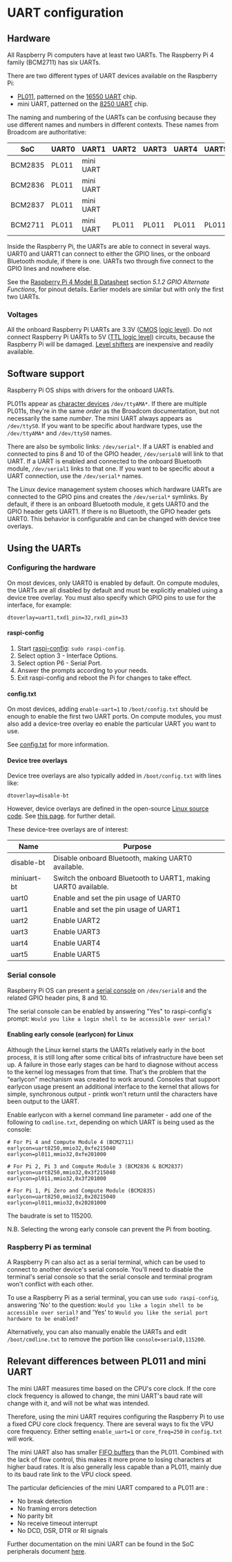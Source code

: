 # UART configuration

## Hardware

All Raspberry Pi computers have at least two UARTs. The Raspberry Pi 4 family (BCM2711) has six UARTs.

There are two different types of UART devices available on the Raspberry Pi:
* [PL011](http://infocenter.arm.com/help/index.jsp?topic=/com.arm.doc.ddi0183g/index.html), patterned on the [16550 UART](https://en.wikipedia.org/wiki/16550_UART) chip.
* mini UART, patterned on the [8250 UART](https://en.wikipedia.org/wiki/8250_UART) chip.

The naming and numbering of the UARTs can be confusing because they use different names and numbers in different contexts. These names from Broadcom are authoritative:

| SoC | UART0 | UART1 | UART2 | UART3 | UART4 | UART5 |
| --- | --- | --- | --- | --- | --- | --- |
| BCM2835 | PL011 | mini UART |
| BCM2836 | PL011 | mini UART |
| BCM2837 | PL011 | mini UART |
| BCM2711 | PL011 | mini UART | PL011 | PL011 | PL011 | PL011 |

Inside the Raspberry Pi, the UARTs are able to connect in several ways. UART0 and UART1 can connect to either the GPIO lines, or the onboard Bluetooth module, if there is one. UARTs two through five connect to the GPIO lines and nowhere else.

See the [Raspberry Pi 4 Model B Datasheet](https://www.raspberrypi.org/documentation/hardware/raspberrypi/bcm2711/rpi_DATA_2711_1p0_preliminary.pdf) section _5.1.2 GPIO Alternate Functions_, for pinout details. Earlier models are similar but with only the first two UARTs.

### Voltages

All the onboard Raspberry Pi UARTs are 3.3V ([CMOS](https://en.wikipedia.org/wiki/CMOS) [logic level](https://en.wikipedia.org/wiki/Logic_level)). Do not connect Raspberry Pi UARTs to 5V ([TTL logic level](https://en.wikipedia.org/wiki/Transistor%E2%80%93transistor_logic)) circuits, because the Raspberry Pi will be damaged. [Level shifters](https://en.wikipedia.org/wiki/Level_shifter) are inexpensive and readily available.

## Software support

Raspberry Pi OS ships with drivers for the onboard UARTs.

PL011s appear as [character devices](https://en.wikipedia.org/wiki/Device_file#Character_devices) `/dev/ttyAMA*`. If there are multiple PL011s, they're in the same _order_ as the Broadcom documentation, but not necessarily the same _number_. The mini UART always appears as `/dev/ttyS0`. If you want to be specific about hardware types, use the `/dev/ttyAMA*` and `/dev/ttyS0` names.

There are also be symbolic links: `/dev/serial*`. If a UART is enabled and connected to pins 8 and 10 of the GPIO header, `/dev/serial0` will link to that UART. If a UART is enabled and connected to the onboard Bluetooth module, `/dev/serial1` links to that one. If you want to be specific about a UART connection, use the `/dev/serial*` names.

The Linux device management system chooses which hardware UARTs are connected to the GPIO pins and creates the `/dev/serial*` symlinks. By default, if there is an onboard Bluetooth module, it gets UART0 and the GPIO header gets UART1. If there is no Bluetooth, the GPIO header gets UART0. This behavior is configurable and can be changed with device tree overlays.

## Using the UARTs

### Configuring the hardware

On most devices, only UART0 is enabled by default. On compute modules, the UARTs are all disabled by default and must be explicitly enabled using a device tree overlay. You must also specify which GPIO pins to use for the interface, for example:

```
dtoverlay=uart1,txd1_pin=32,rxd1_pin=33
```

#### raspi-config

1. Start [raspi-config](raspi-config.md): `sudo raspi-config`.
1. Select option 3 - Interface Options.
1. Select option P6 - Serial Port.
1. Answer the prompts according to your needs.
1. Exit raspi-config and reboot the Pi for changes to take effect.

#### config.txt

On most devices, adding `enable-uart=1` to `/boot/config.txt` should be enough to enable the first two UART ports. On compute modules, you must also add a device-tree overlay eo enable the particular UART you want to use.

See [config.txt](config-txt/README.md) for more information.

#### Device tree overlays

Device tree overlays are also typically added in `/boot/config.txt` with lines like:
```
dtoverlay=disable-bt
```
However, device overlays are defined in the open-source [Linux source code](https://github.com/raspberrypi/linux). See [this page](device-tree.md). for further detail.

These device-tree overlays are of interest:

| Name | Purpose |
|---|---|
| disable-bt | Disable onboard Bluetooth, making UART0 available. |
| miniuart-bt | Switch the onboard Bluetooth to UART1, making UART0 available. |
| uart0 | Enable and set the pin usage of UART0 |
| uart1 | Enable and set the pin usage of UART1 |
| uart2 | Enable UART2 |
| uart3 | Enable UART3 |
| uart4 | Enable UART4 |
| uart5 | Enable UART5 |

### Serial console

Raspberry Pi OS can present a [serial console](https://en.wikipedia.org/wiki/System_console) on `/dev/serial0` and the related GPIO header pins, 8 and 10.

The serial console can be enabled by answering "Yes" to raspi-config's prompt: `Would you like a login shell to be accessible over serial?`

#### Enabling early console (earlycon) for Linux

Although the Linux kernel starts the UARTs relatively early in the boot process, it is still long after some critical bits of infrastructure have been set up. A failure in those early stages can be hard to diagnose without access to the kernel log messages from that time. That's the problem that the "earlycon" mechanism was created to work around. Consoles that support earlycon usage present an additional interface to the kernel that allows for simple, synchronous output - printk won't return until the characters have been output to the UART.

Enable earlycon with a kernel command line parameter - add one of the following to `cmdline.txt`, depending on which UART is being used as the console:
```
# For Pi 4 and Compute Module 4 (BCM2711)
earlycon=uart8250,mmio32,0xfe215040
earlycon=pl011,mmio32,0xfe201000

# For Pi 2, Pi 3 and Compute Module 3 (BCM2836 & BCM2837)
earlycon=uart8250,mmio32,0x3f215040
earlycon=pl011,mmio32,0x3f201000

# For Pi 1, Pi Zero and Compute Module (BCM2835)
earlycon=uart8250,mmio32,0x20215040
earlycon=pl011,mmio32,0x20201000
```
The baudrate is set to 115200.

N.B. Selecting the wrong early console can prevent the Pi from booting.

### Raspberry Pi as terminal

A Raspberry Pi can also act as a serial terminal, which can be used to connect to another device's serial console. You'll need to disable the terminal's serial console so that the serial console and terminal program won't conflict with each other.

To use a Raspberry Pi as a serial terminal, you can use `sudo raspi-config`, answering 'No' to the question: `Would you like a login shell to be accessible over serial?` and 'Yes' to `Would you like the serial port hardware to be enabled?`

Alternatively, you can also manually enable the UARTs and edit `/boot/cmdline.txt` to remove the portion like `console=serial0,115200`.


## Relevant differences between PL011 and mini UART

The mini UART measures time based on the CPU's core clock. If the core clock frequency is allowed to change, the mini UART's baud rate will change with it, and will not be what was intended.

Therefore, using the mini UART requires configuring the Raspberry Pi to use a fixed CPU core clock frequency. There are several ways to fix the VPU core frequency. Either setting `enable_uart=1` or `core_freq=250` in `config.txt` will work.

The mini UART also has smaller [FIFO buffers](https://en.wikipedia.org/wiki/Data_buffer#Telecommunication_buffer) than the PL011. Combined with the lack of flow control, this makes it more prone to losing characters at higher baud rates. It is also generally less capable than a PL011, mainly due to its baud rate link to the VPU clock speed.

The particular deficiencies of the mini UART compared to a PL011 are :
- No break detection
- No framing errors detection
- No parity bit
- No receive timeout interrupt
- No DCD, DSR, DTR or RI signals 

Further documentation on the mini UART can be found in the SoC peripherals document [here](../hardware/raspberrypi/bcm2835/BCM2835-ARM-Peripherals.pdf).
